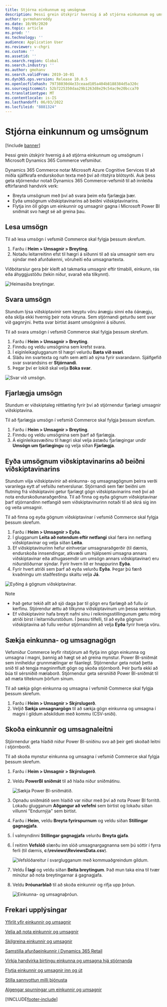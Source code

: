 ```yaml
---
title: Stjórna einkunnum og umsögnum
description: Þessi grein útskýrir hvernig á að stjórna einkunnum og umsögnum í Microsoft Dynamics 365 Commerce vefsmiður.
author: gvrmohanreddy
ms.date: 10/09/2020
ms.topic: article
ms.prod: ''
ms.technology: ''
audience: Application User
ms.reviewer: v-chgri
ms.custom: ''
ms.assetid: ''
ms.search.region: Global
ms.search.industry: ''
ms.author: gmohanv
ms.search.validFrom: 2019-10-01
ms.dyn365.ops.version: Release 10.0.5
ms.openlocfilehash: 79738030d4e33ceaad105a404b8188384d5a320c
ms.sourcegitcommit: 52b7225350daa29b1263d8e29c54ac9e20bcca70
ms.translationtype: MT
ms.contentlocale: is-IS
ms.lasthandoff: 06/03/2022
ms.locfileid: "8881324"
---
```

# <a name="manage-ratings-and-reviews"></a>Stjórna einkunnum og umsögnum

[!include [banner](includes/banner.md)]

Þessi grein útskýrir hvernig á að stjórna einkunnum og umsögnum í Microsoft Dynamics 365 Commerce vefsmiður.

Dynamics 365 Commerce notar Microsoft Azure Cognitive Services til að miðla sjálfkrafa endurskoðun texta með því að ritstýra blótsyrði. Auk þess geta stjórnendur notað Dynamics 365 Commerce-vefsmið til að innleiða eftirfarandi handvirk verk:

- Breyta umsögnum með því að svara þeim eða fjarlægja þær.
- Eyða umsögnum viðskiptavinarins að beiðni viðskiptavinarins.
- Flytja inn öll gögn um einkunnir og umsagnir gagna í Microsoft Power BI sniðmát svo hægt sé að greina þau.

## <a name="read-a-review"></a>Lesa umsögn 

Til að lesa umsögn í vefsmið Commerce skal fylgja þessum skrefum.

1. Farðu í **Heim \> Umsagnir \> Breyting**.
1. Notaðu leitarreitinn efst til hægri á síðunni til að sía umsagnir sem eru sýndar með afurðakenni, vöruheiti eða umsagnartexta.

Viðbótarsíur gera þér kleift að takmarka umsagnir eftir tímabili, einkunn, rás eða áhyggjustöðu (tekin niður, svarað eða tilkynnt).

![Heimasíða breytingar.](media/rnr-moderation-home.png) 

## <a name="respond-to-a-review"></a>Svara umsögn 

Stundum lýsa viðskiptavinir sem keyptu vöru ánægju sinni eða óánægju, eða skilja ekki hvernig þeir nota vöruna. Sem stjórnandi geturðu sent svar við gagnrýni. Þetta svar birtist ásamt umsögninni á síðunni. 

Til að svara umsögn í vefsmið Commerce skal fylgja þessum skrefum.

1. Farðu í **Heim \> Umsagnir \> Breyting**.
1. Finndu og veldu umsögnina sem krefst svara.
1. Í eiginleikaglugganum til hægri velurðu **Bæta við svari**.
1. Sláðu inn svartexta og nafn sem ætti að sýna fyrir svarandann. Sjálfgefið svar svarandsins er **Stjórnandi**.
1. Þegar því er lokið skal velja **Bóka svar**.

![Svar við umsögn.](media/rnr-moderation-response.png) 

## <a name="take-down-a-review"></a>Fjarlægja umsögn 

Stundum er viðskiptaleg réttlæting fyrir því að stjórnendur fjarlægi umsagnir viðskiptavina. 

Til að fjarlægja umsögn í vefsmið Commerce skal fylgja þessum skrefum.

1. Farðu í **Heim \> Umsagnir \> Breyting**.
1. Finndu og veldu umsögnina sem þarf að fjarlægja.
1. Á eiginleikasvæðinu til hægri skal velja ástæðu fjarlægingar undir **Umsögn um fjarlægingu** og velja síðan **Fjarlægja**.
    
## <a name="delete-a-customers-reviews-at-the-customers-request"></a>Eyða umsögnum viðskiptavinarins að beiðni viðskiptavinarins 

Stundum vilja viðskiptavinir að einkunna- og umsagnagögnum þeirra verði varanlega eytt af vefsíðu netverslunar. Stjórnandi sem fær beiðni um flutning frá viðskiptavini getur fjarlægt gögn viðskiptavinarins með því að nota endurskoðunaraðgerðina. Til að finna og eyða gögnum viðskiptavinar þarf stjórnandinn netfangið sem viðskiptavinurinn notaði til að skrá sig inn og veita umsagnir. 

Til að finna og eyða gögnum viðskiptavinar í vefsmið Commerce skal fylgja þessum skrefum.

1. Farðu í **Heim \> Umsagnir \> Eyða**.
1. Í glugganum **Leita að notendum eftir netfangi** skal færa inn netfang viðskiptavinar og velja síðan **Leita**.
1. Ef viðskiptavinurinn hefur einhverjar umsagnaraðgerðir (til dæmis, endurskoða innsendingar, atkvæði um hjálpsemi umsagna annars viðskiptavinar eða athugasemdir um umsögn annars viðskiptavinar) eru niðurstöðurnar sýndar. Fyrir hvern lið er hnappurinn **Eyða**.
1. Fyrir hvert atriði sem þarf að eyða velurðu **Eyða**. Þegar þú færð kvaðningu um staðfestingu skaltu velja **Já**. 
    
![Eyðing á gögnum viðskiptavinar.](media/rnr-moderation-delete-reviews.png) 

> [!NOTE]
> - Það getur tekið allt að sjö daga þar til gögn eru fjarlægð að fullu úr kerfinu. Stjórendur ættu að tilkynna viðskiptavinum um þessa seinkun.
> - Ef viðskiptavinir hafa breytt nafni sínu í reikningsstillingunum gætu mörg atriði birst í leitarniðurstöðum. Í þessu tilfelli, til að eyða gögnum viðskiptavina að fullu verður stjórnandinn að velja **Eyða** fyrir hverja vöru. 

## <a name="download-ratings-and-reviews-data"></a>Sækja einkunna- og umsagnagögn

Vefsmiður Commerce leyfir ritstjórum að flytja inn gögn einkunna og umsagna í magni, þannig að hægt sé að greina mynstur. Power BI-sniðmát sem inniheldur grunnmælingar er fáanlegt. Stjórnendur geta notað þetta snið til að tengja magninnflutt gögn og skoða stjórnborð. Þeir þurfa ekki að búa til sérsniðið mælaborð. Stjórnendur geta sérsniðið Power BI-sniðmát til að mæta tilteknum þörfum sínum. 

Til að sækja gögn einkunna og umsagna í vefsmið Commerce skal fylgja þessum skrefum.

1. Farðu í **Heim \> Umsagnir \> Skýrslugerð**.
1. Veljið **Sækja umsagnargögn** til að sækja gögn einkunna og umsagna í magni í gildum aðskildum með kommu (CSV-sniði).

## <a name="view-ratings-and-reviews-trends"></a>Skoða einkunnir og umsagnaleitni

Stjórnendur geta hlaðið niður Power BI-sniðinu svo að þeir geti skoðað leitni í stjórnborði.

Til að skoða mynstur einkunna og umsagna í vefsmið Commerce skal fylgja þessum skrefum.

1. Farðu í **Heim \> Umsagnir \> Skýrslugerð**.
1. Veldu **PowerBI sniðmát** til að hlaða niður sniðmátinu.

    ![Sækja Power BI-sniðmátið.](media/rnr-moderation-reports.png) 

1. Opnaðu sniðmátið sem hlaðið var niður með því að nota Power BI forritð. Lokaðu glugganum **Aðgangur að vefefni** sem birtist og lokaðu síðan villunni "Endurnýja" sem birtist.
1. Farðu í **Heim**, veldu **Breyta fyrirspurnum** og veldu síðan **Stillingar gagnagjafa**.
1. Í valmyndinni **Stillingar gagnagjafa** velurðu **Breyta gjafa**.
1. Í reitinn **Vefslóð** slærðu inn slóð umsagnargagnanna sem þú sóttir í fyrra ferli (til dæmis, **c:\\reviews\\ReviewsData.csv**).

    ![Vefslóðareitur í svarglugganum með kommuaðgreindum gildum.](media/rnr-powerbi-datasource-settings.png) 

1. Veldu **Í lagi** og veldu síðan **Beita breytingum**. Það mun taka eina til tvær mínútur að nota breytingarnar á gagnagjafa.
1. Veldu **Þróunarblað** til að skoða einkunnir og rifja upp þróun.

    ![Einkunna- og umsagnaþróun.](media/rnr-powerbi-dashboard-template.png) 
    
## <a name="additional-resources"></a>Frekari upplýsingar

[Yfirlit yfir einkunnir og umsagnir](ratings-reviews-overview.md)

[Velja að nota einkunnir og umsagnir](opt-in-ratings-reviews.md)

[Skilgreina einkunnir og umsagnir](configure-ratings-reviews.md)

[Samstilla afurðaeinkunnir í Dynamics 365 Retail](sync-product-ratings.md)

[Virkja handvirka birtingu einkunna og umsagna hjá stjórnanda](manual-publish-rating-reviews.md)

[Flytja einkunnir og umsagnir inn og út](import-export-reviews.md)

[Stilla sannvottun milli þjónusta](service-to-service-auth.md)

[Algengar spurningar um einkunnir og umsagnir](ratings-reviews-faq.md)


[!INCLUDE[footer-include](../includes/footer-banner.md)]

